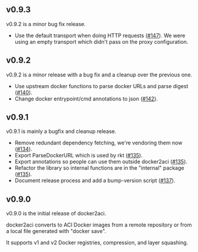 ## v0.9.3

v0.9.2 is a minor bug fix release.

- Use the default transport when doing HTTP requests ([#147](https://github.com/appc/docker2aci/pull/147)). We were using an empty transport which didn't pass on the proxy configuration.

## v0.9.2

v0.9.2 is a minor release with a bug fix and a cleanup over the previous one.

- Use upstream docker functions to parse docker URLs and parse digest ([#140](https://github.com/appc/docker2aci/pull/140)).
- Change docker entrypoint/cmd annotations to json ([#142](https://github.com/appc/docker2aci/pull/142)).

## v0.9.1

v0.9.1 is mainly a bugfix and cleanup release.

- Remove redundant dependency fetching, we're vendoring them now ([#134](https://github.com/appc/docker2aci/pull/134)).
- Export ParseDockerURL which is used by rkt ([#135](https://github.com/appc/docker2aci/pull/135)).
- Export annotations so people can use them outside docker2aci ([#135](https://github.com/appc/docker2aci/pull/135)).
- Refactor the library so internal functions are in the "internal" package ([#135](https://github.com/appc/docker2aci/pull/135)).
- Document release process and add a bump-version script ([#137](https://github.com/appc/docker2aci/pull/137)).

## v0.9.0

v0.9.0 is the initial release of docker2aci.

docker2aci converts to ACI Docker images from a remote repository or from a local file generated with "docker save".

It supports v1 and v2 Docker registries, compression, and layer squashing.
